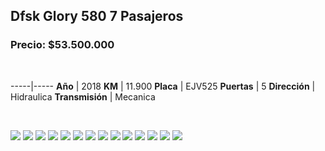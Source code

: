 ## Dfsk Glory 580 7 Pasajeros

### Precio: $53.500.000

<p>&nbsp;</p>

-----|-----
**Año** | 2018
**KM** | 11.900
**Placa** | EJV525
**Puertas** | 5
**Dirección** | Hidraulica
**Transmisión** | Mecanica


<p>&nbsp;</p>

<img src="images/Dfsk Glory 580 7 Pasajeros 2018 - 0.0159.jpg?raw=true"/>
<img src="images/Dfsk Glory 580 7 Pasajeros 2018 - 0.0236.jpg?raw=true"/>
<img src="images/Dfsk Glory 580 7 Pasajeros 2018 - 0.1857.jpg?raw=true"/>
<img src="images/Dfsk Glory 580 7 Pasajeros 2018 - 0.2631.jpg?raw=true"/>
<img src="images/Dfsk Glory 580 7 Pasajeros 2018 - 0.2938.jpg?raw=true"/>
<img src="images/Dfsk Glory 580 7 Pasajeros 2018 - 0.4022.jpg?raw=true"/>
<img src="images/Dfsk Glory 580 7 Pasajeros 2018 - 0.4081.jpg?raw=true"/>
<img src="images/Dfsk Glory 580 7 Pasajeros 2018 - 0.4555.jpg?raw=true"/>
<img src="images/Dfsk Glory 580 7 Pasajeros 2018 - 0.4827.jpg?raw=true"/>
<img src="images/Dfsk Glory 580 7 Pasajeros 2018 - 0.486.jpg?raw=true"/>
<img src="images/Dfsk Glory 580 7 Pasajeros 2018 - 0.5653.jpg?raw=true"/>
<img src="images/Dfsk Glory 580 7 Pasajeros 2018 - 0.6271.jpg?raw=true"/>
<img src="images/Dfsk Glory 580 7 Pasajeros 2018 - 0.7845.jpg?raw=true"/>
<img src="images/Dfsk Glory 580 7 Pasajeros 2018 - 0.9169.jpg?raw=true"/>



